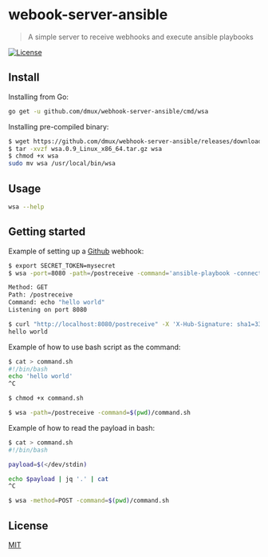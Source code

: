 # webook-server-ansible

> A simple server to receive webhooks and execute ansible playbooks

[![License](http://img.shields.io/badge/license-MIT-blue.svg)](https://raw.githubusercontent.com/miguelmota/go-webhook-server/master/LICENSE)

## Install

Installing from Go:

```bash
go get -u github.com/dmux/webhook-server-ansible/cmd/wsa
```

Installing pre-compiled binary:

```bash
$ wget https://github.com/dmux/webhook-server-ansible/releases/download/v0.0.9/wsa.0.9_Linux_x86_64.tar.gz
$ tar -xvzf wsa.0.9_Linux_x86_64.tar.gz wsa
$ chmod +x wsa
sudo mv wsa /usr/local/bin/wsa
```

## Usage

```bash
wsa --help
```

## Getting started

Example of setting up a [Github](https://developer.github.com/webhooks/creating/) webhook:

```bash
$ export SECRET_TOKEN=mysecret
$ wsa -port=8080 -path=/postreceive -command='ansible-playbook -connection=local --inventory 127.0.0.1 --limit 127.0.0.1 playbook.yml -i ansible_hosts'

Method: GET
Path: /postreceive
Command: echo "hello world"
Listening on port 8080
```

```bash
$ curl "http://localhost:8080/postreceive" -X 'X-Hub-Signature: sha1=33f9d709782f62b8b4a0178586c65ab098a39fe2'
hello world
```

Example of how to use bash script as the command:

```bash
$ cat > command.sh
#!/bin/bash
echo 'hello world'
^C

$ chmod +x command.sh

$ wsa -path=/postreceive -command=$(pwd)/command.sh
```

Example of how to read the payload in bash:

```bash
$ cat > command.sh
#!/bin/bash

payload=$(</dev/stdin)

echo $payload | jq '.' | cat
^C

$ wsa -method=POST -command=$(pwd)/command.sh
```

## License

[MIT](LICENSE)
